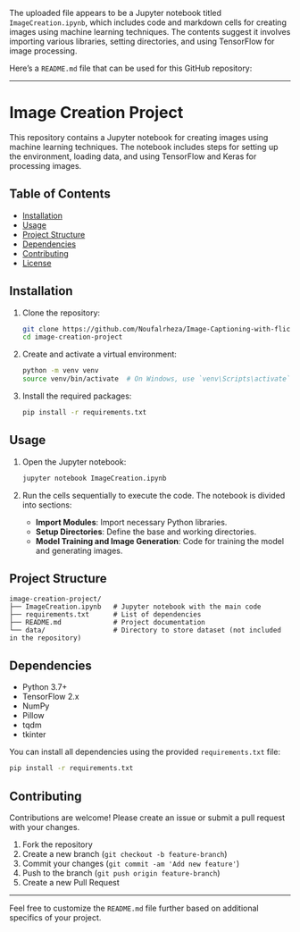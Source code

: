 The uploaded file appears to be a Jupyter notebook titled `ImageCreation.ipynb`, which includes code and markdown cells for creating images using machine learning techniques. The contents suggest it involves importing various libraries, setting directories, and using TensorFlow for image processing.

Here’s a `README.md` file that can be used for this GitHub repository:

---

# Image Creation Project

This repository contains a Jupyter notebook for creating images using machine learning techniques. The notebook includes steps for setting up the environment, loading data, and using TensorFlow and Keras for processing images.

## Table of Contents

- [Installation](#installation)
- [Usage](#usage)
- [Project Structure](#project-structure)
- [Dependencies](#dependencies)
- [Contributing](#contributing)
- [License](#license)

## Installation

1. Clone the repository:
    ```sh
    git clone https://github.com/Noufalrheza/Image-Captioning-with-flicker-imagedataset-GUI-
    cd image-creation-project
    ```

2. Create and activate a virtual environment:
    ```sh
    python -m venv venv
    source venv/bin/activate  # On Windows, use `venv\Scripts\activate`
    ```

3. Install the required packages:
    ```sh
    pip install -r requirements.txt
    ```

## Usage

1. Open the Jupyter notebook:
    ```sh
    jupyter notebook ImageCreation.ipynb
    ```

2. Run the cells sequentially to execute the code. The notebook is divided into sections:
   - **Import Modules**: Import necessary Python libraries.
   - **Setup Directories**: Define the base and working directories.
   - **Model Training and Image Generation**: Code for training the model and generating images.

## Project Structure

```
image-creation-project/
├── ImageCreation.ipynb   # Jupyter notebook with the main code
├── requirements.txt      # List of dependencies
├── README.md             # Project documentation
└── data/                 # Directory to store dataset (not included in the repository)
```

## Dependencies

- Python 3.7+
- TensorFlow 2.x
- NumPy
- Pillow
- tqdm
- tkinter

You can install all dependencies using the provided `requirements.txt` file:
```sh
pip install -r requirements.txt
```

## Contributing

Contributions are welcome! Please create an issue or submit a pull request with your changes.

1. Fork the repository
2. Create a new branch (`git checkout -b feature-branch`)
3. Commit your changes (`git commit -am 'Add new feature'`)
4. Push to the branch (`git push origin feature-branch`)
5. Create a new Pull Request

---

Feel free to customize the `README.md` file further based on additional specifics of your project.
